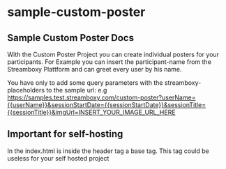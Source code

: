 # sample-custom-poster

## Sample Custom Poster Docs

With the Custom Poster Project you can create individual posters for your participants. For Example you can insert the participant-name from the Streamboxy Plattform and can greet every user by his name.

You have only to add some query parameters with the streamboxy-placeholders to the sample url: e.g https://samples.test.streamboxy.com/custom-poster?userName={{userName}}&sessionStartDate={{sessionStartDate}}&sessionTitle={{sessionTitle}}&imgUrl=INSERT_YOUR_IMAGE_URL_HERE


## Important for self-hosting

In the index.html is inside the header tag a base tag. This tag could be useless for your self hosted project